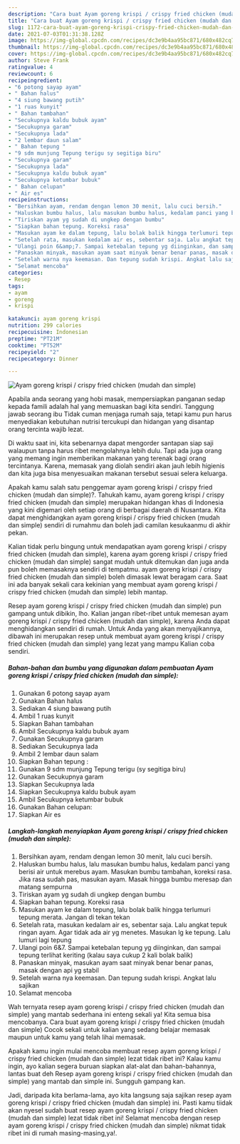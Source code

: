```yaml
---
description: "Cara buat Ayam goreng krispi / crispy fried chicken (mudah dan simple) yang nikmat Untuk Jualan"
title: "Cara buat Ayam goreng krispi / crispy fried chicken (mudah dan simple) yang nikmat Untuk Jualan"
slug: 1172-cara-buat-ayam-goreng-krispi-crispy-fried-chicken-mudah-dan-simple-yang-nikmat-untuk-jualan
date: 2021-07-03T01:31:38.128Z
image: https://img-global.cpcdn.com/recipes/dc3e9b4aa95bc871/680x482cq70/ayam-goreng-krispi-crispy-fried-chicken-mudah-dan-simple-foto-resep-utama.jpg
thumbnail: https://img-global.cpcdn.com/recipes/dc3e9b4aa95bc871/680x482cq70/ayam-goreng-krispi-crispy-fried-chicken-mudah-dan-simple-foto-resep-utama.jpg
cover: https://img-global.cpcdn.com/recipes/dc3e9b4aa95bc871/680x482cq70/ayam-goreng-krispi-crispy-fried-chicken-mudah-dan-simple-foto-resep-utama.jpg
author: Steve Frank
ratingvalue: 4
reviewcount: 6
recipeingredient:
- "6 potong sayap ayam"
- " Bahan halus"
- "4 siung bawang putih"
- "1 ruas kunyit"
- " Bahan tambahan"
- "Secukupnya kaldu bubuk ayam"
- "Secukupnya garam"
- "Secukupnya lada"
- "2 lembar daun salam"
- " Bahan tepung "
- "9 sdm munjung Tepung terigu sy segitiga biru"
- "Secukupnya garam"
- "Secukupnya lada"
- "Secukupnya kaldu bubuk ayam"
- "Secukupnya ketumbar bubuk"
- " Bahan celupan"
- " Air es"
recipeinstructions:
- "Bersihkan ayam, rendam dengan lemon 30 menit, lalu cuci bersih."
- "Haluskan bumbu halus, lalu masukan bumbu halus, kedalam panci yang berisi air untuk merebus ayam. Masukan bumbu tambahan, koreksi rasa. Jika rasa sudah pas, masukan ayam. Masak hingga bumbu meresap dan matang sempurna"
- "Tiriskan ayam yg sudah di ungkep dengan bumbu"
- "Siapkan bahan tepung. Koreksi rasa"
- "Masukan ayam ke dalam tepung, lalu bolak balik hingga terlumuri tepung merata. Jangan di tekan tekan"
- "Setelah rata, masukan kedalam air es, sebentar saja. Lalu angkat tepuk ringan ayam. Agar tidak ada air yg menetes. Masukan lg ke tepung. Lalu lumuri lagi tepung"
- "Ulangi poin 6&amp;7. Sampai ketebalan tepung yg diinginkan, dan sampai tepung terlihat keriting (kalau saya cukup 2 kali bolak balik)"
- "Panaskan minyak, masukan ayam saat minyak benar benar panas, masak dengan api yg stabil"
- "Setelah warna nya keemasan. Dan tepung sudah krispi. Angkat lalu sajikan"
- "Selamat mencoba"
categories:
- Resep
tags:
- ayam
- goreng
- krispi

katakunci: ayam goreng krispi 
nutrition: 299 calories
recipecuisine: Indonesian
preptime: "PT21M"
cooktime: "PT52M"
recipeyield: "2"
recipecategory: Dinner

---
```



![Ayam goreng krispi / crispy fried chicken (mudah dan simple)](https://img-global.cpcdn.com/recipes/dc3e9b4aa95bc871/680x482cq70/ayam-goreng-krispi-crispy-fried-chicken-mudah-dan-simple-foto-resep-utama.jpg)

Apabila anda seorang yang hobi masak, mempersiapkan panganan sedap kepada famili adalah hal yang memuaskan bagi kita sendiri. Tanggung jawab seorang ibu Tidak cuman menjaga rumah saja, tetapi kamu pun harus menyediakan kebutuhan nutrisi tercukupi dan hidangan yang disantap orang tercinta wajib lezat.

Di waktu  saat ini, kita sebenarnya dapat mengorder santapan siap saji walaupun tanpa harus ribet mengolahnya lebih dulu. Tapi ada juga orang yang memang ingin memberikan makanan yang terenak bagi orang tercintanya. Karena, memasak yang diolah sendiri akan jauh lebih higienis dan kita juga bisa menyesuaikan makanan tersebut sesuai selera keluarga. 



Apakah kamu salah satu penggemar ayam goreng krispi / crispy fried chicken (mudah dan simple)?. Tahukah kamu, ayam goreng krispi / crispy fried chicken (mudah dan simple) merupakan hidangan khas di Indonesia yang kini digemari oleh setiap orang di berbagai daerah di Nusantara. Kita dapat menghidangkan ayam goreng krispi / crispy fried chicken (mudah dan simple) sendiri di rumahmu dan boleh jadi camilan kesukaanmu di akhir pekan.

Kalian tidak perlu bingung untuk mendapatkan ayam goreng krispi / crispy fried chicken (mudah dan simple), karena ayam goreng krispi / crispy fried chicken (mudah dan simple) sangat mudah untuk ditemukan dan juga anda pun boleh memasaknya sendiri di tempatmu. ayam goreng krispi / crispy fried chicken (mudah dan simple) boleh dimasak lewat beragam cara. Saat ini ada banyak sekali cara kekinian yang membuat ayam goreng krispi / crispy fried chicken (mudah dan simple) lebih mantap.

Resep ayam goreng krispi / crispy fried chicken (mudah dan simple) pun gampang untuk dibikin, lho. Kalian jangan ribet-ribet untuk memesan ayam goreng krispi / crispy fried chicken (mudah dan simple), karena Anda dapat menghidangkan sendiri di rumah. Untuk Anda yang akan menyajikannya, dibawah ini merupakan resep untuk membuat ayam goreng krispi / crispy fried chicken (mudah dan simple) yang lezat yang mampu Kalian coba sendiri.

<!--inarticleads1-->

##### Bahan-bahan dan bumbu yang digunakan dalam pembuatan Ayam goreng krispi / crispy fried chicken (mudah dan simple):

1. Gunakan 6 potong sayap ayam
1. Gunakan  Bahan halus
1. Sediakan 4 siung bawang putih
1. Ambil 1 ruas kunyit
1. Siapkan  Bahan tambahan
1. Ambil Secukupnya kaldu bubuk ayam
1. Gunakan Secukupnya garam
1. Sediakan Secukupnya lada
1. Ambil 2 lembar daun salam
1. Siapkan  Bahan tepung :
1. Gunakan 9 sdm munjung Tepung terigu (sy segitiga biru)
1. Gunakan Secukupnya garam
1. Siapkan Secukupnya lada
1. Siapkan Secukupnya kaldu bubuk ayam
1. Ambil Secukupnya ketumbar bubuk
1. Gunakan  Bahan celupan:
1. Siapkan  Air es




<!--inarticleads2-->

##### Langkah-langkah menyiapkan Ayam goreng krispi / crispy fried chicken (mudah dan simple):

1. Bersihkan ayam, rendam dengan lemon 30 menit, lalu cuci bersih.
1. Haluskan bumbu halus, lalu masukan bumbu halus, kedalam panci yang berisi air untuk merebus ayam. Masukan bumbu tambahan, koreksi rasa. Jika rasa sudah pas, masukan ayam. Masak hingga bumbu meresap dan matang sempurna
1. Tiriskan ayam yg sudah di ungkep dengan bumbu
1. Siapkan bahan tepung. Koreksi rasa
1. Masukan ayam ke dalam tepung, lalu bolak balik hingga terlumuri tepung merata. Jangan di tekan tekan
1. Setelah rata, masukan kedalam air es, sebentar saja. Lalu angkat tepuk ringan ayam. Agar tidak ada air yg menetes. Masukan lg ke tepung. Lalu lumuri lagi tepung
1. Ulangi poin 6&amp;7. Sampai ketebalan tepung yg diinginkan, dan sampai tepung terlihat keriting (kalau saya cukup 2 kali bolak balik)
1. Panaskan minyak, masukan ayam saat minyak benar benar panas, masak dengan api yg stabil
1. Setelah warna nya keemasan. Dan tepung sudah krispi. Angkat lalu sajikan
1. Selamat mencoba




Wah ternyata resep ayam goreng krispi / crispy fried chicken (mudah dan simple) yang mantab sederhana ini enteng sekali ya! Kita semua bisa mencobanya. Cara buat ayam goreng krispi / crispy fried chicken (mudah dan simple) Cocok sekali untuk kalian yang sedang belajar memasak maupun untuk kamu yang telah lihai memasak.

Apakah kamu ingin mulai mencoba membuat resep ayam goreng krispi / crispy fried chicken (mudah dan simple) lezat tidak ribet ini? Kalau kamu ingin, ayo kalian segera buruan siapkan alat-alat dan bahan-bahannya, lantas buat deh Resep ayam goreng krispi / crispy fried chicken (mudah dan simple) yang mantab dan simple ini. Sungguh gampang kan. 

Jadi, daripada kita berlama-lama, ayo kita langsung saja sajikan resep ayam goreng krispi / crispy fried chicken (mudah dan simple) ini. Pasti kamu tiidak akan nyesel sudah buat resep ayam goreng krispi / crispy fried chicken (mudah dan simple) lezat tidak ribet ini! Selamat mencoba dengan resep ayam goreng krispi / crispy fried chicken (mudah dan simple) nikmat tidak ribet ini di rumah masing-masing,ya!.

